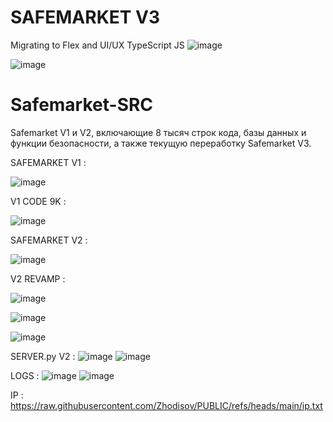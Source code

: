 # SAFEMARKET V3
Migrating to Flex and UI/UX TypeScript JS
![image](https://github.com/user-attachments/assets/1b101cf1-7752-403d-8787-b7e4dc63625e)

![image](https://github.com/user-attachments/assets/8f267ff1-4ac2-4bbf-911c-05d5022cdc34)














# Safemarket-SRC
Safemarket V1 и V2, включающие 8 тысяч строк кода, базы данных и функции безопасности, а также текущую переработку Safemarket V3.


SAFEMARKET V1 :

![image](https://github.com/user-attachments/assets/834e8561-ca32-40a8-8aee-887684d86ce2)

V1 CODE 9K : 

![image](https://github.com/user-attachments/assets/56dda8c9-55c6-401f-a6f4-3f03deca69e7)


SAFEMARKET V2 : 

![image](https://github.com/user-attachments/assets/7ad97649-5a64-4f6e-882d-cc660fc62d70)

V2 REVAMP : 

![image](https://github.com/user-attachments/assets/23fa5739-9e4f-432b-9ade-099adb1d556a)

![image](https://github.com/user-attachments/assets/7f0adcfb-d0ff-4bab-9774-0a1d89f72932)

![image](https://github.com/user-attachments/assets/e2f242d9-d211-47b4-9739-3aa32dc13d12)

SERVER.py V2 : 
![image](https://github.com/user-attachments/assets/f49dbf7c-c4b4-4338-be62-3c670b47252a)
![image](https://github.com/user-attachments/assets/3f4061dd-bdcc-49dc-918e-aa25dfb44c3b)


LOGS : 
![image](https://github.com/user-attachments/assets/22e68752-55c4-45f4-a7f5-d82cb1373927)
![image](https://github.com/user-attachments/assets/1bd3fa2a-a061-4802-84ee-bfb94e1502bb)

IP : https://raw.githubusercontent.com/Zhodisov/PUBLIC/refs/heads/main/ip.txt

